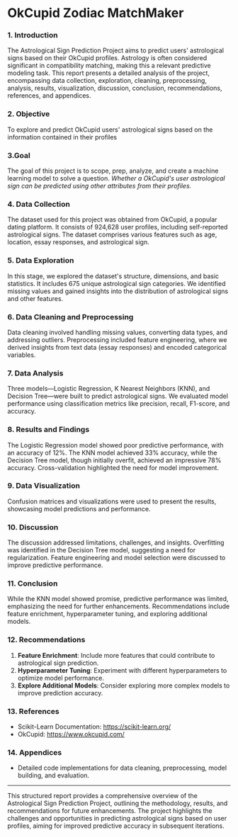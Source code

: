 # OkCupid Zodiac MatchMaker

### 1. Introduction
The Astrological Sign Prediction Project aims to predict users' astrological signs based on their OkCupid profiles. Astrology is often considered significant in compatibility matching, making this a relevant predictive modeling task. This report presents a detailed analysis of the project, encompassing data collection, exploration, cleaning, preprocessing, analysis, results, visualization, discussion, conclusion, recommendations, references, and appendices.

### 2. Objective
To explore and predict OkCupid users' astrological signs based on the information contained in their profiles

### 3.Goal
The goal of this project is to scope, prep, analyze, and create a machine learning model to solve a question.
*Whether a OkCupid's user astrological sign can be predicted using other attributes from their profiles.*

### 4. Data Collection
The dataset used for this project was obtained from OkCupid, a popular dating platform. It consists of 924,628 user profiles, including self-reported astrological signs. The dataset comprises various features such as age, location, essay responses, and astrological sign.

### 5. Data Exploration
In this stage, we explored the dataset's structure, dimensions, and basic statistics. It includes 675 unique astrological sign categories. We identified missing values and gained insights into the distribution of astrological signs and other features.

### 6. Data Cleaning and Preprocessing
Data cleaning involved handling missing values, converting data types, and addressing outliers. Preprocessing included feature engineering, where we derived insights from text data (essay responses) and encoded categorical variables.

### 7. Data Analysis
Three models—Logistic Regression, K Nearest Neighbors (KNN), and Decision Tree—were built to predict astrological signs. We evaluated model performance using classification metrics like precision, recall, F1-score, and accuracy.

### 8. Results and Findings
The Logistic Regression model showed poor predictive performance, with an accuracy of 12%. The KNN model achieved 33% accuracy, while the Decision Tree model, though initially overfit, achieved an impressive 78% accuracy. Cross-validation highlighted the need for model improvement.

### 9. Data Visualization
Confusion matrices and visualizations were used to present the results, showcasing model predictions and performance.

### 10. Discussion
The discussion addressed limitations, challenges, and insights. Overfitting was identified in the Decision Tree model, suggesting a need for regularization. Feature engineering and model selection were discussed to improve predictive performance.

### 11. Conclusion
While the KNN model showed promise, predictive performance was limited, emphasizing the need for further enhancements. Recommendations include feature enrichment, hyperparameter tuning, and exploring additional models.

### 12. Recommendations
1. **Feature Enrichment**: Include more features that could contribute to astrological sign prediction.
2. **Hyperparameter Tuning**: Experiment with different hyperparameters to optimize model performance.
3. **Explore Additional Models**: Consider exploring more complex models to improve prediction accuracy.

### 13. References
- Scikit-Learn Documentation: https://scikit-learn.org/
- OkCupid: https://www.okcupid.com/

### 14. Appendices
- Detailed code implementations for data cleaning, preprocessing, model building, and evaluation.

---

This structured report provides a comprehensive overview of the Astrological Sign Prediction Project, outlining the methodology, results, and recommendations for future enhancements. The project highlights the challenges and opportunities in predicting astrological signs based on user profiles, aiming for improved predictive accuracy in subsequent iterations.

